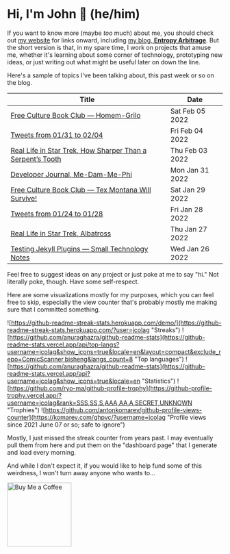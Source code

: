 # Hi, I'm John 👋 (he/him)

If you want to know more (maybe *too* much) about me, you should check out [my website](https://john.colagioia.net/) for links onward, including [my blog, **Entropy Arbitrage**](https://john.colagioia.net/blog).  But the short version is that, in my spare time, I work on projects that amuse me, whether it's learning about some corner of technology, prototyping new ideas, or just writing out what might be useful later on down the line.

Here's a sample of topics I've been talking about, this past week or so on the blog.

|Title|Date|
|-----|-------|
|[Free Culture Book Club — Homem-Grilo](https://john.colagioia.net/blog/2022/02/05/grilo.html)|Sat Feb 05 2022|
|[Tweets from 01/31 to 02/04](https://john.colagioia.net/blog/media/2022/02/04/week.html)|Fri Feb 04 2022|
|[Real Life in Star Trek, How Sharper Than a Serpent’s Tooth](https://john.colagioia.net/blog/2022/02/03/serpent.html)|Thu Feb 03 2022|
|[Developer Journal, Me-Dam-Me-Phi](https://john.colagioia.net/blog/2022/01/31/medammephi.html)|Mon Jan 31 2022|
|[Free Culture Book Club — Tex Montana Will Survive!](https://john.colagioia.net/blog/2022/01/29/tex.html)|Sat Jan 29 2022|
|[Tweets from 01/24 to 01/28](https://john.colagioia.net/blog/media/2022/01/28/week.html)|Fri Jan 28 2022|
|[Real Life in Star Trek, Albatross](https://john.colagioia.net/blog/2022/01/27/albatross.html)|Thu Jan 27 2022|
|[Testing Jekyll Plugins — Small Technology Notes](https://john.colagioia.net/blog/2022/01/26/test-jekyll.html)|Wed Jan 26 2022|

Feel free to suggest ideas on any project or just poke at me to say "hi." Not literally poke, though. Have some self-respect.

Here are some visualizations mostly for my purposes, which you can feel free to skip, especially the view counter that's probably mostly me making sure that I committed something.

![https://github-readme-streak-stats.herokuapp.com/demo/](https://github-readme-streak-stats.herokuapp.com/?user=jcolag "Streaks")
![https://github.com/anuraghazra/github-readme-stats](https://github-readme-stats.vercel.app/api/top-langs?username=jcolag&show_icons=true&locale=en&layout=compact&exclude_repo=ComicScanner,bisheng&langs_count=8 "Top languages")
![https://github.com/anuraghazra/github-readme-stats](https://github-readme-stats.vercel.app/api?username=jcolag&show_icons=true&locale=en "Statistics")
![https://github.com/ryo-ma/github-profile-trophy](https://github-profile-trophy.vercel.app/?username=jcolag&rank=SSS,SS,S,AAA,AA,A,SECRET,UNKNOWN "Trophies")
![https://github.com/antonkomarev/github-profile-views-counter](https://komarev.com/ghpvc/?username=jcolag "Profile views since 2021 June 07 or so; safe to ignore")

Mostly, I just missed the streak counter from years past.  I may eventually pull them from here and put them on the "dashboard page" that I generate and load every morning.

And while I don't expect it, if you would like to help fund some of this weirdness, I won't turn away anyone who wants to...

[<img src="https://cdn.buymeacoffee.com/buttons/v2/default-yellow.png" alt="Buy Me a Coffee" width="150px"/>](https://www.buymeacoffee.com/jcolag)
